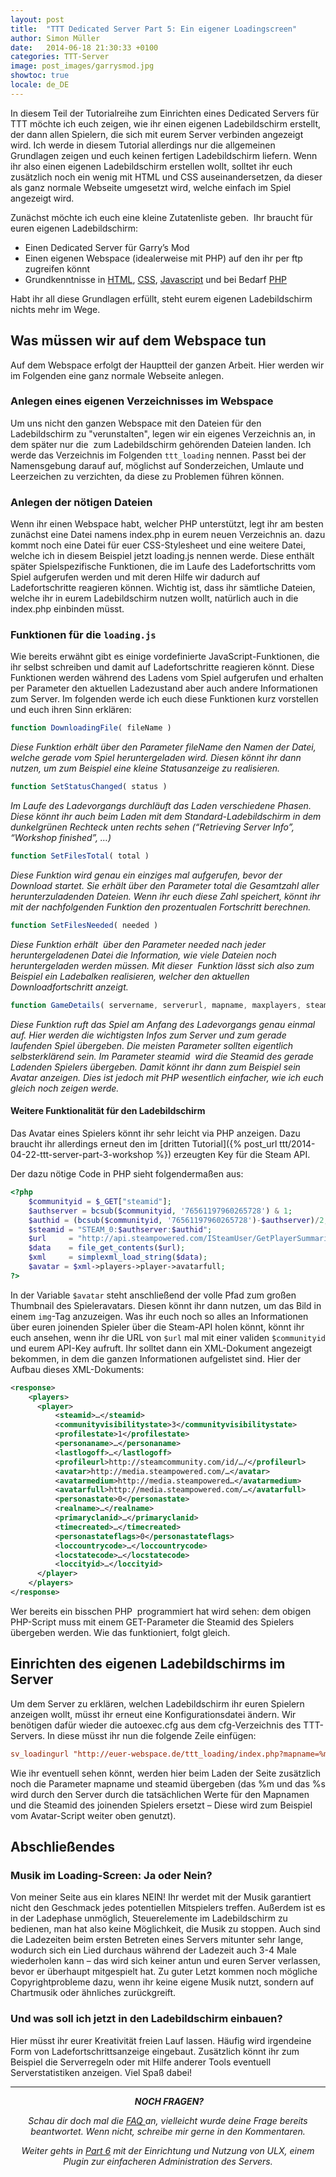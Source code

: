 ```yaml
---
layout: post
title:  "TTT Dedicated Server Part 5: Ein eigener Loadingscreen"
author: Simon Müller
date:   2014-06-18 21:30:33 +0100
categories: TTT-Server
image: post_images/garrysmod.jpg
showtoc: true
locale: de_DE
---
```


In diesem Teil der Tutorialreihe zum Einrichten eines Dedicated Servers für TTT möchte ich euch zeigen, wie ihr einen eigenen Ladebildschirm erstellt, der dann allen Spielern, die sich mit eurem Server verbinden angezeigt wird. Ich werde in diesem Tutorial allerdings nur die allgemeinen Grundlagen zeigen und euch keinen fertigen Ladebildschirm liefern. Wenn ihr also einen eigenen Ladebildschirm erstellen wollt, solltet ihr euch zusätzlich noch ein wenig mit HTML und CSS auseinandersetzen, da dieser als ganz normale Webseite umgesetzt wird, welche einfach im Spiel angezeigt wird.

<!--more-->

Zunächst möchte ich euch eine kleine Zutatenliste geben.  Ihr braucht für euren eigenen Ladebildschirm:

* Einen Dedicated Server für Garry’s Mod
* Einen eigenen Webspace (idealerweise mit PHP) auf den ihr per ftp zugreifen könnt
* Grundkenntnisse in [HTML](http://wiki.selfhtml.org/wiki/Startseite), [CSS](http://www.css4you.de/), [Javascript](http://de.selfhtml.org/javascript/) und bei Bedarf [PHP](http://www.selfphp.de/)


Habt ihr all diese Grundlagen erfüllt, steht eurem eigenen Ladebildschirm nichts mehr im Wege.

## Was müssen wir auf dem Webspace tun
Auf dem Webspace erfolgt der Hauptteil der ganzen Arbeit. Hier werden wir im Folgenden eine ganz normale Webseite anlegen.

### Anlegen eines eigenen Verzeichnisses im Webspace
Um uns nicht den ganzen Webspace mit den Dateien für den Ladebildschirm zu "verunstalten", legen wir ein eigenes Verzeichnis an, in dem später nur die  zum Ladebildschirm gehörenden Dateien landen. Ich werde das Verzeichnis im Folgenden `ttt_loading` nennen. Passt bei der Namensgebung darauf auf, möglichst auf Sonderzeichen, Umlaute und Leerzeichen zu verzichten, da diese zu Problemen führen können.

### Anlegen der nötigen Dateien
Wenn ihr einen Webspace habt, welcher PHP unterstützt, legt ihr am besten zunächst eine Datei namens index.php in eurem neuen Verzeichnis an. dazu kommt noch eine Datei für euer CSS-Stylesheet und eine weitere Datei, welche ich in diesem Beispiel jetzt loading.js nennen werde. Diese enthält später Spielspezifische Funktionen, die im Laufe des Ladefortschritts vom Spiel aufgerufen werden und mit deren Hilfe wir dadurch auf Ladefortschritte reagieren können. Wichtig ist, dass ihr sämtliche Dateien, welche ihr in eurem Ladebildschirm nutzen wollt, natürlich auch in die index.php einbinden müsst.

### Funktionen für die `loading.js`
Wie bereits erwähnt gibt es einige vordefinierte JavaScript-Funktionen, die ihr selbst schreiben und damit auf Ladefortschritte reagieren könnt. Diese Funktionen werden während des Ladens vom Spiel aufgerufen und erhalten per Parameter den aktuellen Ladezustand aber auch andere Informationen zum Server. Im folgenden werde ich euch diese Funktionen kurz vorstellen und euch ihren Sinn erklären:

~~~ js
function DownloadingFile( fileName )
~~~
*Diese Funktion erhält über den Parameter fileName den Namen der Datei, welche gerade vom Spiel heruntergeladen wird. Diesen könnt ihr dann nutzen, um zum Beispiel eine kleine Statusanzeige zu realisieren.*

~~~ js
function SetStatusChanged( status )
~~~ 
*Im Laufe des Ladevorgangs durchläuft das Laden verschiedene Phasen. Diese könnt ihr auch beim Laden mit dem Standard-Ladebildschirm in dem dunkelgrünen Rechteck unten rechts sehen (“Retrieving Server Info”, “Workshop finished”, …)*

~~~ js
function SetFilesTotal( total )
~~~
*Diese Funktion wird genau ein einziges mal aufgerufen, bevor der Download startet. Sie erhält über den Parameter total die Gesamtzahl aller herunterzuladenden Dateien. Wenn ihr euch diese Zahl speichert, könnt ihr mit der nachfolgenden Funktion den prozentualen Fortschritt berechnen.*

~~~ js
function SetFilesNeeded( needed )
~~~
*Diese Funktion erhält  über den Parameter needed nach jeder heruntergeladenen Datei die Information, wie viele Dateien noch heruntergeladen werden müssen. Mit dieser  Funktion lässt sich also zum Beispiel ein Ladebalken realisieren, welcher den aktuellen Downloadfortschritt anzeigt.*

~~~ js
function GameDetails( servername, serverurl, mapname, maxplayers, steamid, gamemode )
~~~
*Diese Funktion ruft das Spiel am Anfang des Ladevorgangs genau einmal auf. Hier werden die wichtigsten Infos zum Server und zum gerade laufenden Spiel übergeben. Die meisten Parameter sollten eigentlich selbsterklärend sein. Im Parameter steamid  wird die Steamid des gerade Ladenden Spielers übergeben. Damit könnt ihr dann zum Beispiel sein Avatar anzeigen. Dies ist jedoch mit PHP wesentlich einfacher, wie ich euch gleich noch zeigen werde.*

#### Weitere Funktionalität für den Ladebildschirm
Das Avatar eines Spielers könnt ihr sehr leicht via PHP anzeigen. Dazu braucht ihr allerdings erneut den im [dritten Tutorial]({% post_url ttt/2014-04-22-ttt-server-part-3-workshop %}) erzeugten Key für die Steam API.

Der dazu nötige Code in PHP sieht folgendermaßen aus:

~~~ php
<?php
	$communityid = $_GET["steamid"];
	$authserver = bcsub($communityid, '76561197960265728') & 1;
	$authid = (bcsub($communityid, '76561197960265728')-$authserver)/2;
	$steamid = "STEAM_0:$authserver:$authid";
	$url     = "http://api.steampowered.com/ISteamUser/GetPlayerSummaries/v0002/?key=EUERSTEAMAPIKEY&steamids=".$communityid."&format=xml";
	$data    = file_get_contents($url);
	$xml     = simplexml_load_string($data);
	$avatar = $xml->players->player->avatarfull;
?>
~~~

In der Variable `$avatar` steht anschließend der volle Pfad zum großen Thumbnail des Spieleravatars. Diesen könnt ihr dann nutzen, um das Bild in einem `img`-Tag anzuzeigen. Was ihr euch noch so alles an Informationen über euren joinenden Spieler über die Steam-API holen könnt, könnt ihr euch ansehen, wenn ihr die URL von `$url` mal mit einer validen `$communityid` und eurem API-Key aufruft. Ihr solltet dann ein XML-Dokument angezeigt bekommen, in dem die ganzen Informationen aufgelistet sind. Hier der Aufbau dieses XML-Dokuments:

~~~ xml
<response>
	<players>
	  <player>
		  <steamid>…</steamid>
		  <communityvisibilitystate>3</communityvisibilitystate>
		  <profilestate>1</profilestate>
		  <personaname>…</personaname>
		  <lastlogoff>…</lastlogoff>
		  <profileurl>http://steamcommunity.com/id/…/</profileurl>
		  <avatar>http://media.steampowered.com/…</avatar>
		  <avatarmedium>http://media.steampowered…</avatarmedium>
		  <avatarfull>http://media.steampowered.com/…</avatarfull>
		  <personastate>0</personastate>
		  <realname>…</realname>
		  <primaryclanid>…</primaryclanid>
		  <timecreated>…</timecreated>
		  <personastateflags>0</personastateflags>
		  <loccountrycode>…</loccountrycode>
		  <locstatecode>…</locstatecode>
		  <loccityid>…</loccityid>
	  </player>
	</players>
</response>
~~~

Wer bereits ein bisschen PHP  programmiert hat wird sehen: dem obigen PHP-Script muss mit einem GET-Parameter die Steamid des Spielers übergeben werden. Wie das funktioniert, folgt gleich.

## Einrichten des eigenen Ladebildschirms im Server
Um dem Server zu erklären, welchen Ladebildschirm ihr euren Spielern anzeigen wollt, müsst ihr erneut eine Konfigurationsdatei ändern. Wir benötigen dafür wieder die autoexec.cfg aus dem cfg-Verzeichnis des TTT-Servers. In diese müsst ihr nun die folgende Zeile einfügen:

~~~ conf
sv_loadingurl "http://euer-webspace.de/ttt_loading/index.php?mapname=%m&amp;steamid=%s"
~~~
Wie ihr eventuell sehen könnt, werden hier beim Laden der Seite zusätzlich noch die Parameter mapname und steamid übergeben (das %m und das %s wird durch den Server durch die tatsächlichen Werte für den Mapnamen und die Steamid des joinenden Spielers ersetzt – Diese wird zum Beispiel vom Avatar-Script weiter oben genutzt).

## Abschließendes
### Musik im Loading-Screen: Ja oder Nein?
Von meiner Seite aus ein klares NEIN! Ihr werdet mit der Musik garantiert nicht den Geschmack jedes potentiellen Mitspielers treffen. Außerdem ist es in der Ladephase unmöglich, Steuerelemente im Ladebildschirm zu bedienen, man hat also keine Möglichkeit, die Musik zu stoppen. Auch sind die Ladezeiten beim ersten Betreten eines Servers mitunter sehr lange, wodurch sich ein Lied durchaus während der Ladezeit auch 3-4 Male wiederholen kann – das wird sich keiner antun und euren Server verlassen, bevor er überhaupt mitgespielt hat. Zu guter Letzt kommen noch mögliche Copyrightprobleme dazu, wenn ihr keine eigene Musik nutzt, sondern auf Chartmusik oder ähnliches zurückgreift.

### Und was soll ich jetzt in den Ladebildschirm einbauen?
Hier müsst ihr eurer Kreativität freien Lauf lassen. Häufig wird irgendeine Form von Ladefortschrittsanzeige eingebaut. Zusätzlich könnt ihr zum Beispiel die Serverregeln oder mit Hilfe anderer Tools eventuell Serverstatistiken anzeigen. Viel Spaß dabei!


---

<p style="text-align: center;"> <em><strong>NOCH FRAGEN?</strong></em></p>
<p style="text-align: center;"><em>Schau dir doch mal die <a title="Garrys mod TTT Dedicated Server erstellen – Part 7: F.A.Q/Troubleshooting" href="{%post_url ttt/2015-11-03-ttt-server-part-8-faq %}">FAQ </a>an, vielleicht wurde deine Frage bereits beantwortet. Wenn nicht, schreibe mir gerne in den Kommentaren.</em></p>
<p style="text-align: center;"><em>Weiter gehts in <a title="Garrys mod TTT Dedicated Server erstellen – Part 6: Serveradministration mit ULX und ULib" href="{% post_url ttt/2014-09-27-ttt-server-part-6-admin %}">Part 6</a> mit der Einrichtung und Nutzung von ULX, einem Plugin zur einfacheren Administration des Servers.</em></p>